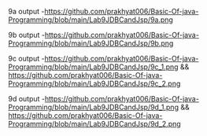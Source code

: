 9a output -https://github.com/prakhyat006/Basic-Of-java-Programming/blob/main/Lab9JDBCandJsp/9a.png

9b output -https://github.com/prakhyat006/Basic-Of-java-Programming/blob/main/Lab9JDBCandJsp/9b.png

9c output -https://github.com/prakhyat006/Basic-Of-java-Programming/blob/main/Lab9JDBCandJsp/9c_1.png && https://github.com/prakhyat006/Basic-Of-java-Programming/blob/main/Lab9JDBCandJsp/9c_2.png

9d output -https://github.com/prakhyat006/Basic-Of-java-Programming/blob/main/Lab9JDBCandJsp/9d_1.png && https://github.com/prakhyat006/Basic-Of-java-Programming/blob/main/Lab9JDBCandJsp/9d_2.png


